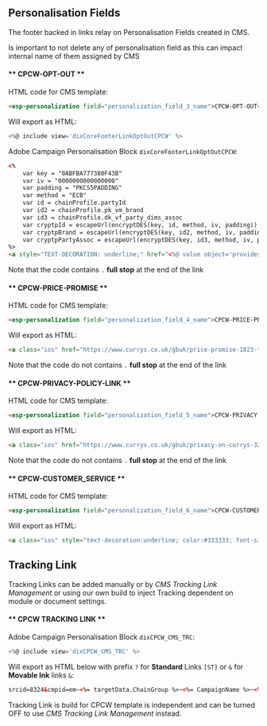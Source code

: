 <!--
<i class="fas fa-fw fa-exclamation"></i> IMPORTANT
<i class="fas fa-fw fa-bug"></i> BUG
<i class="fas fa-fw fa-wrench"></i> IMPROVEMENT
<i class="fas fa-fw fa-broom"></i> MAINTENANCE
-->

## Personalisation Fields

The footer backed in links relay on Personalisation Fields created in CMS.

<i class="fas fa-fw fa-exclamation"></i> Is important to not delete any of personalisation field as this can impact internal name of them assigned by CMS

<!-- tabs:start -->

#### ** CPCW-OPT-OUT **

HTML code for CMS template:

``` html
<esp-personalization field="personalization_field_3_name">CPCW-OPT-OUT</esp-personalization>
```

Will export as HTML:

``` js
<%@ include view='dixCoreFooterLinkOptOutCPCW' %>
```

Adobe Campaign Personalisation Block `dixCoreFooterLinkOptOutCPCW`:

``` html
<%
	var key = "0ABFBA777380F43B"
	var iv = "0000000000000000"
	var padding = "PKCS5PADDING"
	var method = "ECB"
	var id = chainProfile.partyId
	var id2 = chainProfile.pk_vm_brand
	var id3 = chainProfile.dk_vf_party_dims_assoc
	var cryptpId = escapeUrl(encryptDES(key, id, method, iv, padding))
	var cryptpBrand = escapeUrl(encryptDES(key, id2, method, iv, padding))
	var cryptpPartyAssoc = escapeUrl(encryptDES(key, id3, method, iv, padding))
%>
<a style="TEXT-DECORATION: underline;" href="<%@ value object='provider' xpath='@webAppURL' %>/webApp/dixDixonsPreference?pId=<%= cryptpId %>&brand=<%= cryptpBrand %>&partyAssoc=<%= cryptpPartyAssoc %>" _label="Preference Management">opt-out&nbsp;here</a>.
```

<i class="fas fa-fw fa-broom"></i> Note that the code contains `.` **full stop** at the end of the link



#### ** CPCW-PRICE-PROMISE **

HTML code for CMS template:

``` html
<esp-personalization field="personalization_field_4_name">CPCW-PRICE-PROMISE</esp-personalization>
```

Will export as HTML:

``` html
<a class="ios" href="https://www.currys.co.uk/gbuk/price-promise-1023-theme.html?<%@ include view='dixCPCW_CMS_TRC' %>" _label="TsCs_HOM" style="font-family: Arial, Helvetica, sans-serif; font-size:11px; line-height: 13px; color:#333332; text-decoration:underline; -webkit-text-size-adjust: 90%;">currys.co.uk</a>
```

<i class="fas fa-fw fa-broom"></i> Note that the code do not contains `.` **full stop** at the end of the link



#### ** CPCW-PRIVACY-POLICY-LINK **

HTML code for CMS template:

``` html
<esp-personalization field="personalization_field_5_name">CPCW-PRIVACY-POLICY-LINK</esp-personalization>
```

Will export as HTML:

``` html
<a class="ios" href="https://www.currys.co.uk/gbuk/privacy-on-currys-321-commercial.html?<%@ include view='dixCPCW_CMS_TRC' %>" _label="TsCs" style="text-decoration:underline; color:#333333;">Privacy&nbsp;Policy</a>
```

<i class="fas fa-fw fa-broom"></i> Note that the code do not contains `.` **full stop** at the end of the link



#### ** CPCW-CUSTOMER_SERVICE **

HTML code for CMS template:

``` html
<esp-personalization field="personalization_field_6_name">CPCW-CUSTOMER_SERVICE</esp-personalization>
```

Will export as HTML:

``` html
<a class="ios" style="text-decoration:underline; color:#333333; font-size:11px;" href="mailto:customer.services@currys.co.uk">customer.services@currys.co.uk</a>
```


<!-- tabs:end -->





## Tracking Link

Tracking Links can be added manually or by *CMS Tracking Link Management* or using our own build to inject Tracking dependent on module or document settings.

<!-- tabs:start -->
#### ** CPCW TRACKING LINK **

Adobe Campaign Personalisation Block `dixCPCW_CMS_TRC`:

``` js
<%@ include view='dixCPCW_CMS_TRC' %>
```

Will export as HTML below with prefix `?` for **Standard** Links `[ST]` or `&` for **Movable Ink** links `&`:

``` html
srcid=8324&cmpid=em~<%= targetData.ChainGroup %>~<%= CampaignName %>~<%= shortDayOfWeek%>_<%= CampaignType %>~wk<%= targetData.WeekNo %>~<%= targetData.Gender %>~<%= formatDate(new Date(targetData.BroadcastDate), '%4Y%2M%2D') %>~UNK~CMS~CMS~CMS~<%= message.delivery.id %>&emid=<%= chainProfile.partyId %>&mi_u=<%= chainProfile.partyId %>
```

<i class="fas fa-fw fa-broom"></i> Tracking Link is build for CPCW template is independent and can be turned OFF to use *CMS Tracking Link Management* instead.

<!-- tabs:end -->
